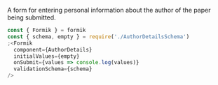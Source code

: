 A form for entering personal information about the author of the paper being submitted.

```js
const { Formik } = formik
const { schema, empty } = require('./AuthorDetailsSchema')
;<Formik
  component={AuthorDetails}
  initialValues={empty}
  onSubmit={values => console.log(values)}
  validationSchema={schema}
/>
```
